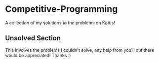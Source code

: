 # Competitive-Programming
A collection of my solutions to the problems on Kattis!

## Unsolved Section
This involves the problems I couldn't solve, any help from you'll out there would be appreciated! Thanks :)
